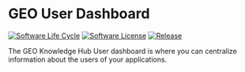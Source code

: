 # GEO User Dashboard

[![Software Life Cycle](https://img.shields.io/badge/lifecycle-maturing-blue.svg)](https://lifecycle.r-lib.org/articles/stages.html#maturing-1)
[![Software License](https://img.shields.io/github/license/geo-knowledge-hub/geo-user-dashboard.svg)](https://github.com/geo-knowledge-hub/geo-user-dashboard/blob/main/LICENSE)
[![Release](https://img.shields.io/github/tag/geo-knowledge-hub/geo-user-dashboard.svg)](https://github.com/geo-knowledge-hub/geo-user-dashboard/releases)

The GEO Knowledge Hub User dashboard is where you can centralize information about the users of your applications.
